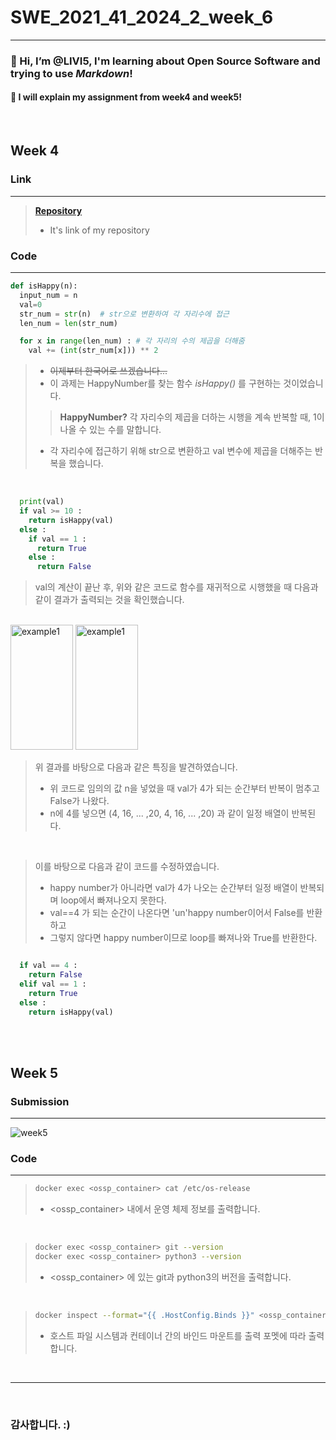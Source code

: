 # SWE_2021_41_2024_2_week_6
---
### 👋 Hi, I’m @LIVI5, I'm learning about **Open Source Software** and trying to use _Markdown_! 
#### 🌱 I will explain my assignment from week4 and week5!
<br>

## Week 4
### Link
---
> **[Repository](https://github.com/LIVI5/SWE_2021_41_2024_2_week_4 "LIVI5/week4")**
> - It's link of my repository


### Code
---
```python
def isHappy(n):
  input_num = n
  val=0
  str_num = str(n)  # str으로 변환하여 각 자리수에 접근
  len_num = len(str_num)

  for x in range(len_num) : # 각 자리의 수의 제곱을 더해줌
    val += (int(str_num[x])) ** 2
```
> - <del> 이제부터 한국어로 쓰겠습니다... </del>
> - 이 과제는 HappyNumber를 찾는 함수 *isHappy()* 를 구현하는 것이었습니다.
>> **HappyNumber?** 각 자리수의 제곱을 더하는 시행을 계속 반복할 때, 1이 나올 수 있는 수를 말합니다.
> - 각 자리수에 접근하기 위해 str으로 변환하고 val 변수에 제곱을 더해주는 반복을 했습니다.
<br>

```python
  print(val)
  if val >= 10 :
    return isHappy(val)
  else :
    if val == 1 :
      return True
    else :
      return False
```
> val의 계산이 끝난 후, 위와 같은 코드로 함수를 재귀적으로 시행했을 때 다음과 같이 결과가 출력되는 것을 확인했습니다.
<br>
<img src="https://github.com/user-attachments/assets/b98792df-c4ff-4ac1-be5a-9411719bf667" width="100px" height="200px" title="example1"/>
<img src="https://github.com/user-attachments/assets/9ce8d2bf-1127-409f-aab5-26020ce6b9a0" width="100px" height="200px" title="example1"/>
<br>

> 위 결과를 바탕으로 다음과 같은 특징을 발견하였습니다.
> - 위 코드로 임의의 값 n을 넣었을 때 val가 4가 되는 순간부터 반복이 멈추고 False가 나왔다.
> - n에 4를 넣으면 (4, 16, ... ,20, 4, 16, ... ,20) 과 같이 일정 배열이 반복된다.

<br>

> 이를 바탕으로 다음과 같이 코드를 수정하였습니다.
> - happy number가 아니라면 val가 4가 나오는 순간부터 일정 배열이 반복되며 loop에서 빠져나오지 못한다.
> - val==4 가 되는 순간이 나온다면 'un'happy number이어서 False를 반환하고
> - 그렇지 않다면 happy number이므로 loop를 빠져나와 True를 반환한다.

```python

  if val == 4 :
    return False
  elif val == 1 :
    return True
  else :
    return isHappy(val)
```
<br>
<br>

## Week 5
### Submission
---
![week5](https://github.com/user-attachments/assets/f6737bbc-f744-4e2b-bada-89236ef0e3b8)

### Code
---

> ```bash
>docker exec <ossp_container> cat /etc/os-release
>```
> - <ossp_container> 내에서 운영 체제 정보를 출력합니다.
<br>

> ```bash
>docker exec <ossp_container> git --version
>docker exec <ossp_container> python3 --version
>```
> - <ossp_container> 에 있는 git과 python3의 버전을 출력합니다.
<br>

> ```bash
>docker inspect --format="{{ .HostConfig.Binds }}" <ossp_container>
>```
> - 호스트 파일 시스템과 컨테이너 간의 바인드 마운트를 출력 포멧에 따라 출력합니다.
<br>

---
<br>

### 감사합니다. :)
